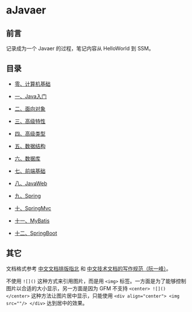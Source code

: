 # aJavaer

## 前言

记录成为一个 Javaer 的过程，笔记内容从 HelloWorld 到 SSM。 

## 目录

- [零、计算机基础](./docs/零、计算机基础/README.md)

- [一、Java入门](./docs/一、Java入门/REAMDE.md)

- [二、面向对象](./docs/二、面向对象/README.md)

- [三、高级特性](./docs/三、高级特性/README.md)

- [四、高级类型](./docs/四、高级类型/README.md)

- [五、数据结构](./docs/五、数据结构/README.md)

- [六、数据库](./docs/六、数据库/README.md)

- [七、前端基础](./docs/七、前端基础/README.md)

- [八、JavaWeb](./docs/八、JavaWeb/README.md)

- [九、Spring]()

- [十、SpringMvc]()

- [十一、MyBatis]()

- [十二、SpringBoot]()

## 其它

文档格式参考 [中文文档排版指北](https://github.com/sparanoid/chinese-copywriting-guidelines") 和 [中文技术文档的写作规范（阮一峰）](https://github.com/ruanyf/document-style-guide)。  

不使用 `![]()` 这种方式来引用图片，而是用 `<img>` 标签。一方面是为了能够控制图片以合适的大小显示，另一方面是因为 GFM 不支持 `<center> ![]() </center>` 这种方法让图片居中显示，只能使用 `<div align="center"> <img src=""/> </div>` 达到居中的效果。